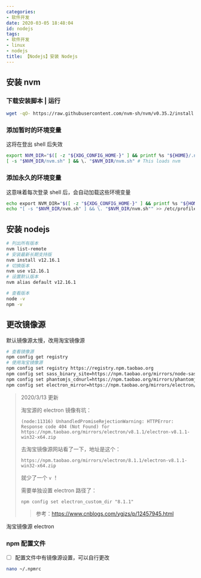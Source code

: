 ```yaml
---
categories:
- 软件开发
date: 2020-03-05 18:48:04
id: nodejs
tags:
- 软件开发
- linux
- nodejs
title: 【Nodejs】安装 Nodejs
---
```


## 安装 nvm

### 下载安装脚本 | 运行

```bash
wget -qO- https://raw.githubusercontent.com/nvm-sh/nvm/v0.35.2/install.sh | bash
```

### 添加暂时的环境变量

这将在登出 shell 后失效

```bash
export NVM_DIR="$([ -z "${XDG_CONFIG_HOME-}" ] && printf %s "${HOME}/.nvm" || printf %s "${XDG_CONFIG_HOME}/nvm")"
[ -s "$NVM_DIR/nvm.sh" ] && \. "$NVM_DIR/nvm.sh" # This loads nvm
```

### 添加永久的环境变量

这意味着每次登录 shell 后，会自动加载这些环境变量

```bash
echo export NVM_DIR="$([ -z "${XDG_CONFIG_HOME-}" ] && printf %s "${HOME}/.nvm" || printf %s "${XDG_CONFIG_HOME}/nvm")" >> /etc/profile
echo "[ -s "$NVM_DIR/nvm.sh" ] && \. "$NVM_DIR/nvm.sh"" >> /etc/profile
```

<!-- more -->

## 安装 nodejs

```bash
# 列出所有版本
nvm list-remote
# 安装最新长期支持版
nvm install v12.16.1
# 切换版本
nvm use v12.16.1
# 设置默认版本
nvm alias default v12.16.1

# 查看版本
node -v
npm -v
```

## 更改镜像源

默认镜像源太慢，改用淘宝镜像源

```bash
# 查看镜像源
npm config get registry
# 使用淘宝镜像源
npm config set registry https://registry.npm.taobao.org
npm config set sass_binary_site=https://npm.taobao.org/mirrors/node-sass/
npm config set phantomjs_cdnurl=https://npm.taobao.org/mirrors/phantomjs/
npm config set electron_mirror=https://npm.taobao.org/mirrors/electron/
```

> 2020/3/13 更新
>
> 淘宝源的 electron 镜像有坑：
>
> ```nodejs
> (node:11316) UnhandledPromiseRejectionWarning: HTTPError: Response code 404 (Not Found) for https://npm.taobao.org/mirrors/electron/v8.1.1/electron-v8.1.1-win32-x64.zip
> ```
>
> 去淘宝镜像源网站看了一下，地址是这个：
>
> ```nodejs
> https://npm.taobao.org/mirrors/electron/8.1.1/electron-v8.1.1-win32-x64.zip
> ```
>
> 就少了一个 `v` ！
>
> 需要单独设置 electron 路径了：
>
> ```nodejs
> npm config set electron_custom_dir "8.1.1"
> ```
>
> > 参考：<u>https://www.cnblogs.com/ygjzs/p/12457945.html</u>

淘宝镜像源 electron 

### npm 配置文件

- [ ] 配置文件中有镜像源设置，可以自行更改


```bash
nano ~/.npmrc
```
